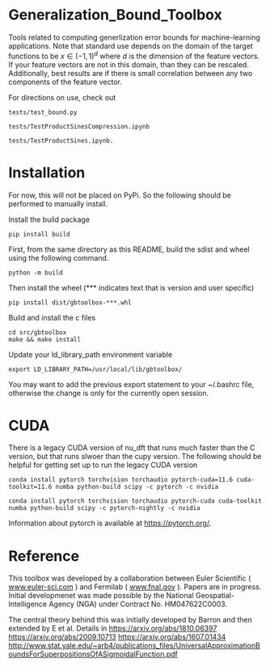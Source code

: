 # Generalization_Bound_Toolbox

Tools related to computing generlization error bounds for machine-learning applications. Note that standard use depends on the domain of the target functions to be $x \in (-1,1)^d$ where $d$ is the dimension of the feature vectors. If your feature vectors are not in this domain, than they can be rescaled. Additionally, best results are if there is small correlation between any two components of the feature vector.

For directions on use, check out

    tests/test_bound.py

    tests/TestProductSinesCompression.ipynb

    tests/TestProductSines.ipynb.

# Installation

For now, this will not be placed on PyPi. So the following should be performed to manually install. 

Install the build package

    pip install build
    
First, from the same directory as this README, build the sdist and wheel using the following command.

    python -m build

Then install the wheel (*** indicates text that is version and user specific)

    pip install dist/gbtoolbox-***.whl

Build and install the c files

    cd src/gbtoolbox
    make && make install

Update your ld_library_path environment variable

    export LD_LIBRARY_PATH=/usr/local/lib/gbtoolbox/

You may want to add the previous export statement to your ~/.bashrc file, otherwise the change is only for the currently open session. 

# CUDA
There is a legacy CUDA version of nu_dft that runs much faster than the C version, but that runs slwoer than the cupy version. The following should be helpful for getting set up to run the legacy CUDA version

    conda install pytorch torchvision torchaudio pytorch-cuda=11.6 cuda-toolkit=11.6 numba python-build scipy -c pytorch -c nvidia

    conda install pytorch torchvision torchaudio pytorch-cuda cuda-toolkit numba python-build scipy -c pytorch-nightly -c nvidia

Information about pytorch is available at https://pytorch.org/.

# Reference

This toolbox was developed by a collaboration between Euler Scientific ( www.euler-sci.com ) and Fermilab ( www.fnal.gov ). Papers are in progress. Initial developmenet was made possible by the National Geospatial-Intelligence Agency (NGA) under Contract No. HM047622C0003.

The central theory behind this was initially developed by Barron and then extended by E et al. Details in
https://arxiv.org/abs/1810.06397 
https://arxiv.org/abs/2009.10713
https://arxiv.org/abs/1607.01434
http://www.stat.yale.edu/~arb4/publications_files/UniversalApproximationBoundsForSuperpositionsOfASigmoidalFunction.pdf

